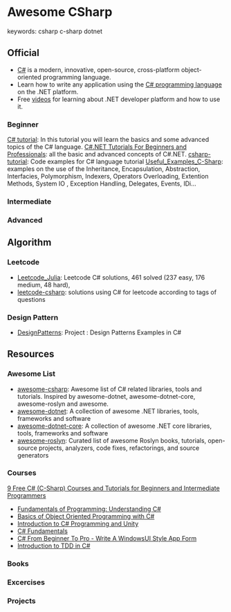 # Awesome CSharp
keywords: csharp c-sharp dotnet

## Official
* [C#](https://dotnet.microsoft.com/en-us/languages/csharp) is a modern, innovative, open-source, cross-platform object-oriented programming language. 
* Learn how to write any application using the [C# programming language](https://docs.microsoft.com/en-us/dotnet/csharp/?WT.mc_id=dotnet-35129-website) on the .NET platform.
* Free [videos](https://dotnet.microsoft.com/en-us/learn/videos) for learning about .NET developer platform and how to use it.

### Beginner
[C# tutorial](https://zetcode.com/lang/csharp/): In this tutorial you will learn the basics and some advanced topics of the C# language.
[C#.NET Tutorials For Beginners and Professionals](https://dotnettutorials.net/course/csharp-dot-net-tutorials/):  all the basic and advanced concepts of C#.NET. 
[csharp-tutorial](https://github.com/ttu/csharp-tutorial): Code examples for C# language tutorial
[Useful_Examples_C-Sharp](https://github.com/tigranv/Useful_Examples_C-Sharp): examples on the use of the Inheritance, Encapsulation, Abstraction, Interfacies, Polymorphism, Indexers, Operators Overloading, Extention Methods, System IO , Exception Handling, Delegates, Events, IDi…

### Intermediate

### Advanced


## Algorithm

### Leetcode
* [Leetcode_Julia](https://github.com/jianminchen/Leetcode_Julia): Leetcode C# solutions, 461 solved (237 easy, 176 medium, 48 hard), 
* [leetcode-csharp](https://github.com/jackzhenguo/leetcode-csharp): solutions using C# for leetcode according to tags of questions

### Design Pattern
* [DesignPatterns](https://github.com/abishekaditya/DesignPatterns): Project : Design Patterns Examples in C#

## Resources
### Awesome List
* [awesome-csharp](https://github.com/JessicaBarclay/awesome-csharp): Awesome list of C# related libraries, tools and tutorials. Inspired by awesome-dotnet, awesome-dotnet-core, awesome-roslyn and awesome.
* [awesome-dotnet](https://github.com/quozd/awesome-dotnet): A collection of awesome .NET libraries, tools, frameworks and software
* [awesome-dotnet-core](https://github.com/thangchung/awesome-dotnet-core): A collection of awesome .NET core libraries, tools, frameworks and software
* [awesome-roslyn](https://github.com/ironcev/awesome-roslyn): Curated list of awesome Roslyn books, tutorials, open-source projects, analyzers, code fixes, refactorings, and source generators


### Courses
[9 Free C# (C-Sharp) Courses and Tutorials for Beginners and Intermediate Programmers](https://medium.com/javarevisited/9-free-c-c-sharp-courses-and-tutorials-for-beginners-and-intermediate-programmers-best-of-lot-dc8c793aab31)
* [Fundamentals of Programming: Understanding C#](https://www.udemy.com/course/understandingc/)
* [Basics of Object Oriented Programming with C#](https://www.udemy.com/course/basics-of-object-oriented-programming-with-csharp/)
* [Introduction to C# Programming and Unity](https://www.coursera.org/learn/introduction-programming-unity)
* [C# Fundamentals](https://www.pluralsight.com/courses/csharp-fundamentals-dev?exp=3)
* [C# From Beginner To Pro - Write A WindowsUI Style App Form](https://www.udemy.com/course/c-from-beginner-to-pro-build-a-windowsui-app-in-winforms/)
* [Introduction to TDD in C#](https://www.udemy.com/course/intro-tdd/)
### Books

### Excercises

### Projects
